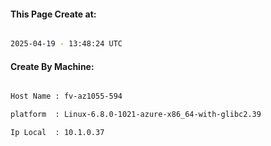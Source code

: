 
   
#### This Page Create at:

```bash

2025-04-19 - 13:48:24 UTC

```

#### Create By Machine:

```bash

Host Name : fv-az1055-594

platform  : Linux-6.8.0-1021-azure-x86_64-with-glibc2.39

Ip Local  : 10.1.0.37

```

